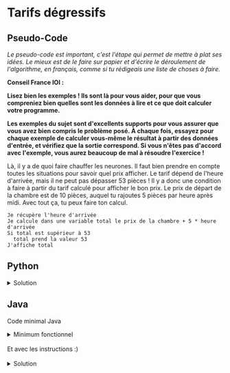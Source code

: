 # Tarifs dégressifs

## Pseudo-Code

_Le pseudo-code est important, c'est l'étape qui permet de mettre à plat ses idées. Le mieux est de le faire sur papier et d'écrire le déroulement de l'algorithme, en français, comme si tu rédigeais une liste de choses à faire._

**Conseil France IOI :**

**Lisez bien les exemples ! Ils sont là pour vous aider, pour que vous compreniez bien quelles sont les données à lire et ce que doit calculer votre programme.**

**Les exemples du sujet sont d'excellents supports pour vous assurer que vous avez bien compris le problème posé. À chaque fois, essayez pour chaque exemple de calculer vous-même le résultat à partir des données d'entrée, et vérifiez que la sortie correspond. Si vous n'êtes pas d'accord avec l'exemple, vous aurez beaucoup de mal à résoudre l'exercice !**

Là, il y a de quoi faire chauffer les neurones. Il faut bien prendre en compte toutes les situations pour savoir quel prix afficher. Le tarif dépend de l'heure d'arrivée, mais il ne peut pas dépasser 53 pièces ! Il y a donc une condition à faire à partir du tarif calculé pour afficher le bon prix. Le prix de départ de la chambre est de 10 pièces, auquel tu rajoutes 5 pièces par heure après midi. Avec tout ça, tu peux faire ton calcul.

```
Je récupère l'heure d'arrivée
Je calcule dans une variable total le prix de la chambre + 5 * heure d'arrivée
Si total est supérieur à 53
  total prend la valeur 53
J'affiche total
```

## Python

<details>
  <summary>Solution</summary>

```Python
heure = int(input())
prix = 10 + 5 * heure
if prix > 53:
   prix = 53
print(prix)
```

</details>

## Java

Code minimal Java

<details>
  <summary>Minimum fonctionnel</summary>

```Java
  class Main {
    public static void main(String[] args) {
      // ton code ici
    }
  }
```

</details>

</br>
Et avec les instructions :)
</br>
</br>

<details>
  <summary>Solution</summary>


```Java
import algorea.Scanner;
class Main {
   static Scanner entrée = new Scanner(System.in);
   public static void main(String[] args) {
      int heure = entrée.nextInt();
      int prix = 10 + 5 * heure;
      if (prix > 53) {
         prix = 53;
      }
      System.out.println(prix);
   }
}
```

</details>
